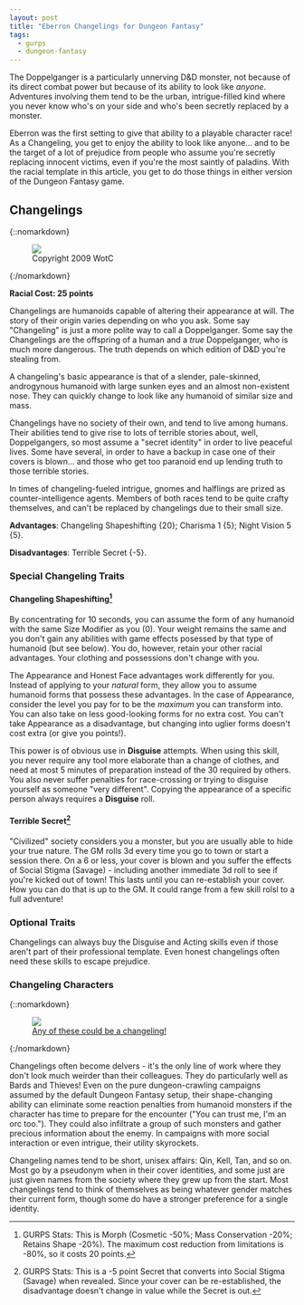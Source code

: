 ```yaml
---
layout: post
title: "Eberron Changelings for Dungeon Fantasy"
tags:
  - gurps
  - dungeon-fantasy
---
```


The Doppelganger is a particularly unnerving D&D monster, not because of its
direct combat power but because of its ability to look like _anyone_. Adventures
involving them tend to be the urban, intrigue-filled kind where you never know
who's on your side and who's been secretly replaced by a monster.

Eberron was the first setting to give that ability to a playable character race!
As a Changeling, you get to enjoy the ability to look like anyone... and to be
the target of a lot of prejudice from people who assume you're secretly
replacing innocent victims, even if you're the most saintly of paladins. With
the racial template in this article, you get to do those things in either
version of the Dungeon Fantasy game.

## Changelings

{::nomarkdown}
<figure class="left">
  <img src="{{ "/assets/changelings.png" | relative_url }}"/>
  <figcaption>Copyright 2009 WotC</figcaption>
</figure>
{:/nomarkdown}

**Racial Cost: 25 points**

Changelings are humanoids capable of altering their appearance at will. The
story of their origin varies depending on who you ask. Some say "Changeling" is
just a more polite way to call a Doppelganger. Some say the Changelings are the
offspring of a human and a _true_ Doppelganger, who is much more dangerous. The
truth depends on which edition of D&D you're stealing from.

A changeling's basic appearance is that of a slender, pale-skinned,
androgynous humanoid with large sunken eyes and an almost non-existent
nose. They can quickly change to look like any humanoid of similar size and
mass.

Changelings have no society of their own, and tend to live among humans. Their
abilities tend to give rise to lots of terrible stories about, well,
Doppelgangers, so most assume a "secret identity" in order to live peaceful
lives. Some have several, in order to have a backup in case one of their covers
is blown... and those who get too paranoid end up lending truth to those
terrible stories.

In times of changeling-fueled intrigue, gnomes and halflings are prized as
counter-intelligence agents. Members of both races tend to be quite crafty
themselves, and can't be replaced by changelings due to their small size.

**Advantages**: Changeling Shapeshifting {20}; Charisma 1 {5};
Night Vision 5 {5}.

**Disadvantages**: Terrible Secret {-5}.

### Special Changeling Traits

#### Changeling Shapeshifting[^1]

By concentrating for 10 seconds, you can assume the form of any humanoid with
the same Size Modifier as you (0). Your weight remains the same and you don't
gain any abilities with game effects posessed by that type of humanoid (but see
below). You do, however, retain your other racial advantages. Your clothing and
possessions don't change with you.

The Appearance and Honest Face advantages work differently for you. Instead of
applying to your _natural_ form, they allow you to assume humanoid forms that
possess these advantages. In the case of Appearance, consider the level you pay
for to be the _maximum_ you can transform into. You can also take on less
good-looking forms for no extra cost. You can't take Appearance as a
disadvantage, but changing into uglier forms doesn't cost extra (or give you
points!).

This power is of obvious use in **Disguise** attempts. When using this skill,
you never require any tool more elaborate than a change of clothes, and need at
most 5 minutes of preparation instead of the 30 required by others. You also
never suffer penalties for race-crossing or trying to disguise yourself as
someone "very different". Copying the appearance of a specific person always
requires a **Disguise** roll.

#### Terrible Secret[^2]

"Civilized" society considers you a monster, but you are usually able to hide
your true nature. The GM rolls 3d every time you go to town or start a session
there. On a 6 or less, your cover is blown and you suffer the effects of Social
Stigma (Savage) - including another immediate 3d roll to see if you're kicked
out of town! This lasts until you can re-establish your cover. How you can do
that is up to the GM. It could range from a few skill rolsl to a full adventure!

### Optional Traits

Changelings can always buy the Disguise and Acting skills even if those aren't
part of their professional template. Even honest changelings often need these
skills to escape prejudice.

### Changeling Characters

{::nomarkdown}
<figure class="center">
  <img src="{{ "/assets/arthur_wolfheart__s_party_by_hangemhigh13.jpg" | relative_url }}"/>
  <figcaption><a href="https://hangemhigh13.deviantart.com/art/Arthur-Wolfheart-s-Party-138578618">Any of these could be a changeling!</a></figcaption>
</figure>
{:/nomarkdown}

Changelings often become delvers - it's the only line of work where they don't
look much weirder than their colleagues. They do particularly well as Bards and
Thieves! Even on the pure dungeon-crawling campaigns assumed by the default
Dungeon Fantasy setup, their shape-changing ability can eliminate some reaction
penalties from humanoid monsters if the character has time to prepare for the
encounter ("You can trust me, I'm an orc too."). They could also infiltrate a
group of such monsters and gather precious information about the enemy. In
campaigns with more social interaction or even intrigue, their utility
skyrockets.

Changeling names tend to be short, unisex affairs: Qin, Kell, Tan, and so
on. Most go by a pseudonym when in their cover identities, and some just are
just given names from the society where they grew up from the start. Most
changelings tend to think of themselves as being whatever gender matches their
current form, though some do have a stronger preference for a single identity.

[^1]: GURPS Stats: This is Morph (Cosmetic -50%; Mass Conservation -20%; Retains
    Shape -20%). The maximum cost reduction from limitations is -80%, so it
    costs 20 points.

[^2]: GURPS Stats: This is a -5 point Secret that converts into Social Stigma
    (Savage) when revealed. Since your cover can be re-established, the
    disadvantage doesn't change in value while the Secret is out.
